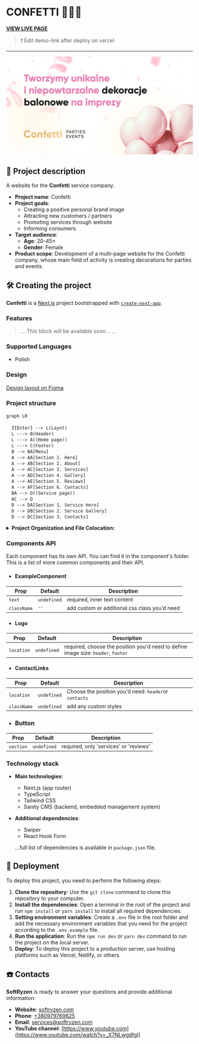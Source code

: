 # CONFETTI :tada::balloon::confetti_ball:

**[VIEW LIVE PAGE](#)**

> :exclamation: Edit demo-link after deploy on vercel

---

![Site image](./public/meta/ogp-image.webp)

## 📝 Project description

A website for the **Confetti** service company.

- **Project name**: Confetti
- **Project goals**:
  - Creating a positive personal brand image
  - Attracting new customers / partners
  - Promoting services through website
  - Informing consumers
- **Target audience**:
  - **Age**: 20-45+
  - **Gender**: Female
- **Product scope**: Development of a multi-page website for the Confetti
  company, whose main field of activity is creating decorations for parties and
  events.

## 🛠️ Creating the project

**Confetti** is a [Next.js](https://nextjs.org/) project bootstrapped with
[`create-next-app`](https://github.com/vercel/next.js/tree/canary/packages/create-next-app).

### Features

> ... This block will be available soon... ...

### Supported Languages

- Polish

### Design

[Design layout on Figma](https://www.figma.com/file/0PqCf8xZ4MGEE8VVc3AqL1/Confetti?type=design&node-id=279-2993&mode=design&t=JFAEXE7O02SadGTS-0)

### Project structure

```mermaid
graph LR

  Z{Enter} --> L(Layot)
  L ---> B(Header)
  L ---> A((Home page))
  L ---> C(Footer)
  B --> BA[Menu]
  A --> AA[Section 1. Hero]
  A --> AB[Section 2. About]
  A --> AC[Section 3. Services]
  A --> AD[Section 4. Gallery]
  A --> AE[Section 5. Reviews]
  A --> AF[Section 6. Contacts]
  BA --> D((Service page))
  AC --> D
  D --> DA[Section 1. Service Hero]
  D --> DB[Section 2. Service Gallery]
  D --> DC[Section 3. Contacts]

```

<details>

<summary><b>Project Organization and File Colocation: </b></summary>

<br/>

```

|-- public -> static files
|-- src -> source directory with the main application code
  |-- app -> pages and routing
    |-- (site) --> routing group for main UI
    |-- (studio) --> routing group for embedded CMS
  |-- components -> folder with reusable components
    |-- base -> base sections/block components (form, menu, etc.)
    |-- ui -> small reusable components (button, logo, etc.)
      |-- NameComponent -> folders for each component
        |-- NameComponent.tsx -> main component
        |-- index.ts -> file for re-export
        |-- types.ts -> file for special components types (props)
  |-- layout -> components that are used as a main template
  |-- sections -> folder with section components
  |-- sanity -> folder with base CMS code
    |-- requests --> recieving dynamic data
    |-- schemas --> schemas for CMS data modeling
  |-- data -> static data for the project (json)
  |-- types -> folder with reusable type definitions
  |-- utils -> additional reusable functions
    |-- helpers -> helper functions for pages & components
    |-- hooks -> folder with custom hooks

```

</details>

### Components API

Each component has its own API. You can find it in the component's folder. This
is a list of more common components and their API.

- #### ExampleComponent

| Prop        | Default     | Description                                   |
| ----------- | ----------- | --------------------------------------------- |
| `text`      | `undefined` | required, inner text content                  |
| `className` | `''`        | add custom or additional css class you'd need |

- #### Logo

| Prop       | Default     | Description                                                                       |
| ---------- | ----------- | --------------------------------------------------------------------------------- |
| `location` | `undefined` | required, choose the position you'd need to define image size: `header`, `footer` |

- #### ContactLinks

| Prop        | Default     | Description                                           |
| ----------- | ----------- | ----------------------------------------------------- |
| `location`  | `undefined` | Choose the position you'd need: `header`or `contacts` |
| `className` | `undefined` | add any custom styles                                 |

- ### Button

| Prop      | Default     | Description                            |
| --------- | ----------- | -------------------------------------- |
| `section` | `undefined` | required, only 'services' or 'reviews' |

### Technology stack

- **Main technologies**:

  - Next.js (app router)
  - TypeScript
  - Tailwind CSS
  - Sanity CMS (backend, embedded management system)

- **Additional dependencies**:

  - Swiper
  - React Hook Form

  ...full list of dependencies is available in `package.json` file.

## 📂 Deployment

To deploy this project, you need to perform the following steps:

1. **Clone the repository**: Use the `git clone` command to clone this
   repository to your computer.
2. **Install the dependencies**: Open a terminal in the root of the project and
   run `npm install` or `yarn install` to install all required dependencies.
3. **Setting environment variables**: Create a `.env` file in the root folder
   and add the necessary environment variables that you need for the project
   according to the `.env.example` file.
4. **Run the application**: Run the `npm run dev` or `yarn dev` command to run
   the project on the local server.
5. **Deploy**: To deploy this project to a production server, use hosting
   platforms such as Vercel, Netlify, or others.

## ☎️ Contacts

**SoftRyzen** is ready to answer your questions and provide additional
information:

- **Website**: [softryzen.com](https://softryzen.com/)
- **Phone**: <a href="tel:+380979769625">+380979769625</a>
- **Email**: [services@softryzen.com](mailto:services@softryzen.com)
- **YouTube channel**:
  [https://www.youtube.com](https://www.youtube.com/watch?v=_X7NLwgdfgI)
